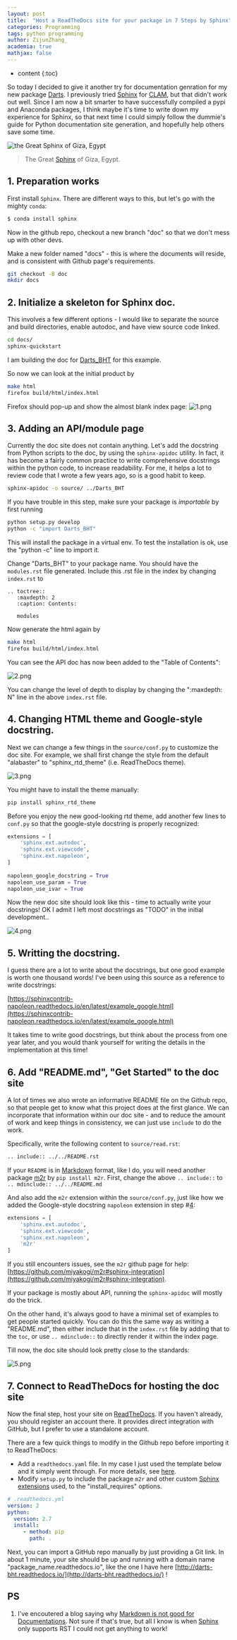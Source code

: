 ```yaml
---
layout: post
title:  "Host a ReadTheDocs site for your package in 7 Steps by Sphinx"
categories: Programming
tags: python programming
author: ZijunZhang_
academia: true
mathjax: false
---
```


* content
{:toc}

So today I decided to give it another try for documentation genration for my new package [Darts](https://github.com/Xinglab/DARTS).
I previously tried [Sphinx](http://www.sphinx-doc.org/en/master/) for [CLAM](https://github.com/Xinglab/CLAM), but that didn't work out well. Since I am now a bit smarter to
have successfully compiled a pypi and Anaconda packages, I think maybe 
it's time to write down my experience for Sphinx, 
so that next time I could simply follow the dummie's guide for Python documentation site generation, and 
hopefully help others save some time.

![the Great Sphinx of Giza, Egypt](https://cdn.britannica.com/s:700x450/85/99185-004-C2C30FAC.jpg)
> The Great [Sphinx](https://docs.readthedocs.io/en/latest/intro/getting-started-with-sphinx.html) of Giza, Egypt.




## 1. Preparation works

First install `Sphinx`. There are different ways to this, but let's go with the mighty `conda`:
```bash
$ conda install sphinx
```

Now in the github repo, checkout a new branch "doc" so that we don't mess up with other devs.

Make a new folder named "docs" - this is where the documents will reside, and is consistent with Github page's
requirements.

```bash
git checkout -B doc
mkdir docs
```

## 2. Initialize a skeleton for Sphinx doc. 

This involves a few different options - I would like to separate the source
and build directories, enable autodoc, and have view source code linked.
```bash
cd docs/
sphinx-quickstart
```
I am building the doc for [Darts_BHT](#) for this example.

So now we can look at the initial product by

```bash
make html
firefox build/html/index.html
```

Firefox should pop-up and show the almost blank index page:
![1.png](https://raw.githubusercontent.com/zj-zhang/picture_store/master/2019-02-24-use_sphinx/1.png)


## 3. Adding an API/module page

Currently the doc site does not contain anything. Let's add the docstring from Python scripts to the doc, by using
the `sphinx-apidoc` utility. In fact, it has become a fairly common practice to write comprehensive docstrings within the
python code, to increase readability. For me, it helps a lot to review code that I wrote a few years ago, so is a good
habit to keep.

```bash
sphinx-apidoc -o source/ ../Darts_BHT
```

If you have trouble in this step, make sure your package is *importable* by first running

```bash
python setup.py develop
python -c "import Darts_BHT"
```
This will install the package in a virtual env. To test the installation is ok, use the "python -c" line to import it.


Change "Darts_BHT" to your package name. You should have the `modules.rst` file generated. Include this .rst file in the index by changing `index.rst` to

```
.. toctree::
   :maxdepth: 2
   :caption: Contents:

   modules
```

Now generate the html again by
```bash
make html
firefox build/html/index.html
```
You can see the API doc has now been added to the "Table of Contents":

![2.png](https://raw.githubusercontent.com/zj-zhang/picture_store/master/2019-02-24-use_sphinx/2.png)

You can change the level of depth to display by changing the ":maxdepth: N" line in the above `index.rst` file.


## 4. Changing HTML theme and Google-style docstring.

Next we can change a few things in the `source/conf.py` to customize the doc site. For example, we shall first change the style from 
the default "alabaster" to "sphinx_rtd_theme" (i.e. ReadTheDocs theme). 

![3.png](https://raw.githubusercontent.com/zj-zhang/picture_store/master/2019-02-24-use_sphinx/3.png)

You might have to install the theme manually:
```bash
pip install sphinx_rtd_theme
```

Before you enjoy the new good-looking rtd theme, add another few lines to `conf.py` so that the google-style docstring is properly 
recognized:
```python
extensions = [
    'sphinx.ext.autodoc',
    'sphinx.ext.viewcode',
    'sphinx.ext.napoleon',
]
 
napoleon_google_docstring = True
napoleon_use_param = True
napoleon_use_ivar = True
```

Now the new doc site should look like this - time to actually write your docstrings! OK I admit I left most docstrings as "TODO"
in the initial development..

![4.png](https://raw.githubusercontent.com/zj-zhang/picture_store/master/2019-02-24-use_sphinx/4.png)

## 5. Writting the docstring.

I guess there are a lot to write about the docstrings, but one good example is worth one thousand words!
I've been using this source as a reference to write docstrings:

[https://sphinxcontrib-napoleon.readthedocs.io/en/latest/example_google.html](https://sphinxcontrib-napoleon.readthedocs.io/en/latest/example_google.html)


It takes time to write good docstrings, but think about the process from one year later, and
you would thank yourself for writing the details in the implementation at this time!


## 6. Add "README.md", "Get Started" to the doc site

A lot of times we also wrote an informative README file on the Github repo, so that people get to know what
this project does at the first glance. We can incorporate that information within our doc site - and to reduce
the amount of work and keep things in consistency, we can just use `include` to do the work.

Specifically, write the following content to `source/read.rst`:
```markdown
.. include:: ../../README.rst
```

If your `README` is in [Markdown](#) format, like I do, you will need another package [m2r](#) by `pip install m2r`. First, change the above `.. include::` to `.. mdinclude:: ../../README.md`


And also add the `m2r` extension within the `source/conf.py`, just like how we added the Google-style docstring `napoleon` extension in step #[4](#4-changing-html-theme-and-google-style-docstring):
```python
extensions = [
    'sphinx.ext.autodoc',
    'sphinx.ext.viewcode',
    'sphinx.ext.napoleon',
    'm2r'
]
```

If you still encounters issues, see the `m2r` github page for help: [https://github.com/miyakogi/m2r#sphinx-integration](https://github.com/miyakogi/m2r#sphinx-integration).

If your package is mostly about API, running the `sphinx-apidoc` will mostly do the trick.

On the other hand, it's always good to have a minimal set of examples to get people started quickly.
You can do this the same way as writing a "README.md", then either include that in the `index.rst` file
by adding that to the `toc`, or use `.. mdinclude::` to directly render it within the index page.

Till now, the doc site should look pretty close to the standards:

![5.png](https://raw.githubusercontent.com/zj-zhang/picture_store/master/2019-02-24-use_sphinx/5.png)

## 7. Connect to ReadTheDocs for hosting the doc site

Now the final step, host your site on [ReadTheDocs](https://readthedocs.org/). If you haven't already, you
should register an account there. It provides direct integration with GitHub, but I prefer to use a standalone
account.

There are a few quick things to modify in the Github repo before importing it to ReadTheDocs:
 - Add a `readthedocs.yaml` file. In my case I just used the template below and it simply went through. For more details, see [here](https://docs.readthedocs.io/en/stable/design/yaml-file.html#configuration-file).
 - Modify `setup.py` to include the package `m2r` and other custom [Sphinx extensions](#) used, to the "install_requires" options.

```yaml
# .readthedocs.yml
version: 2
python:
  version: 2.7
  install:
     - method: pip
       path: .
```

Next, you can import a GitHub repo manually by just providing a Git link. In about 1 minute, your site should be up and running with a domain name "package_name.readthedocs.io", like the one I have here [http://darts-bht.readthedocs.io/](http://darts-bht.readthedocs.io/) !


## PS

1. I've encoutered a blog saying why [Markdown is not good for Documentations](http://www.ericholscher.com/blog/2016/mar/15/dont-use-markdown-for-technical-docs/). Not sure if that's true, but all I know is when [Sphinx](#) only supports RST I could not get anything to work!